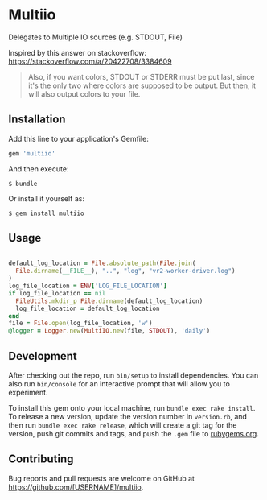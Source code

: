 # Multiio

Delegates to Multiple IO sources (e.g. STDOUT, File)

Inspired by this answer on stackoverflow:
https://stackoverflow.com/a/20422708/3384609

>Also, if you want colors, STDOUT or STDERR must be put last, since it's the only two where colors are supposed to be output. But then, it will also output colors to your file.

## Installation

Add this line to your application's Gemfile:

```ruby
gem 'multiio'
```

And then execute:

    $ bundle

Or install it yourself as:

    $ gem install multiio

## Usage

```ruby

default_log_location = File.absolute_path(File.join(
  File.dirname(__FILE__), "..", "log", "vr2-worker-driver.log")
)
log_file_location = ENV['LOG_FILE_LOCATION']
if log_file_location == nil
  FileUtils.mkdir_p File.dirname(default_log_location)
  log_file_location = default_log_location
end
file = File.open(log_file_location, 'w')
@logger = Logger.new(MultiIO.new(file, STDOUT), 'daily')

```

## Development

After checking out the repo, run `bin/setup` to install dependencies. You can also run `bin/console` for an interactive prompt that will allow you to experiment.

To install this gem onto your local machine, run `bundle exec rake install`. To release a new version, update the version number in `version.rb`, and then run `bundle exec rake release`, which will create a git tag for the version, push git commits and tags, and push the `.gem` file to [rubygems.org](https://rubygems.org).

## Contributing

Bug reports and pull requests are welcome on GitHub at https://github.com/[USERNAME]/multiio.
